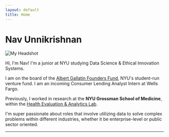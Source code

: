 ```yaml
---
layout: default
title: Home
---
```


# Nav Unnikrishnan

<img src="/assets/headshot.jpeg" alt="My Headshot" class="headshot">

Hi, I'm Nav! I'm a junior at NYU studying Data Science & Ethical Innovation Systems. 

I am on the board of the [Albert Gallatin Founders Fund](https://forms.gallatin.nyu.edu/node/782), NYU's student-run venture fund. I am an incoming Consumer Lending Analyst Intern at Wells Fargo. 

Previously, I worked in research at the **NYU Grossman School of Medicine**, within the [Health Evaluation & Analytics Lab](https://med.nyu.edu/departments-institutes/population-health/divisions-sections-centers/health-behavior/section-health-choice-policy-evaluation/research/health-evaluation-analytics-lab). 

I'm super passionate about roles that involve utilizing data to solve complex problems within different industries, whether it be enterprise-level or public sector oriented. 

------------------

